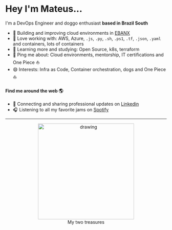 # Hey I'm Mateus...

I'm a DevOps Engineer and doggo enthusiast **based in Brazil South**

- 🏢 Building and improving cloud environments in [EBANX](https://www.ebanx.com/en/)
- 🔧 Love working with: AWS, Azure, `.js`, `.py`, `.sh`, `.ps1`, `.tf`, `.json`, `.yaml` and containers, lots of containers
- 📖 Learning more and studying: Open Source, k8s, terraform
- 💬 Ping me about: Cloud environments, mentorship, IT certifications and One Piece ⛵
- 😄 Interests: Infra as Code, Container orchestration, dogs and One Piece ⛵


#### Find me around the web 🌎
- 💼 Connecting and sharing professional updates on [Linkedin](https://www.linkedin.com/in/mateus-ralves/)
- 🎧 Listening to all my favorite jams on [Spotify](https://open.spotify.com/user/mateusfj?si=e11c80851f484d90) 

---
<center>
<figure>
  <img src="./img/fm.gif" alt="drawing" width="300"/>
  <figcaption>My two treasures</figcaption>
</figure>
</center>

<!-- <img src="/img/fm.gif" alt="drawing" width="300"/> -->

<!-- <img src="/img/fm.gif" alt="drawing" style="width:200px;"/> -->

